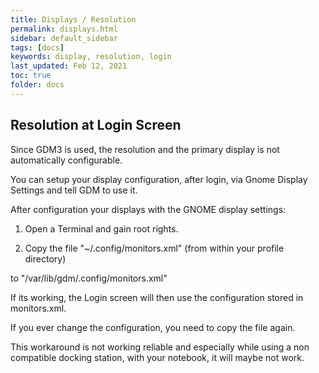 ```yaml
---
title: Displays / Resolution
permalink: displays.html
sidebar: default_sidebar
tags: [docs]
keywords: display, resolution, login
last_updated: Feb 12, 2021
toc: true
folder: docs
---
```


## Resolution at Login Screen

Since GDM3 is used, the resolution and the primary display is not automatically configurable.

You can setup your display configuration, after login, via Gnome Display Settings and tell GDM to use it.


After configuration your displays with the GNOME display settings:

1. Open a Terminal and gain root rights.

2. Copy the file "~/.config/monitors.xml" (from within your profile directory)

to "/var/lib/gdm/.config/monitors.xml"


If its working, the Login screen will then use the configuration stored in monitors.xml.

If you ever change the configuration, you need to copy the file again.

This workaround is not working reliable and especially while using a non compatible docking station, with your notebook, it will maybe not work.

